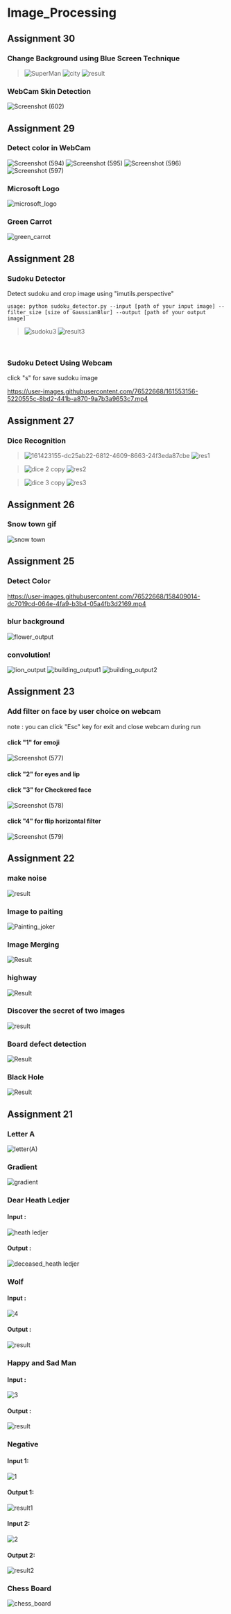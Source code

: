 # Image_Processing
## Assignment 30
### Change Background using Blue Screen Technique
>![SuperMan](https://user-images.githubusercontent.com/76522668/162621337-5f1cdaa1-ffbd-4c15-878e-63dc339cf52c.jpg)
![city](https://user-images.githubusercontent.com/76522668/162621417-8387b5ab-39d0-4dfa-a717-8e3583740346.jpg)
![result](https://user-images.githubusercontent.com/76522668/162621295-db84511c-d159-4554-a887-ecd508079488.jpg)

### WebCam Skin Detection
![Screenshot (602)](https://user-images.githubusercontent.com/76522668/162621088-11e2844a-f29e-4df3-8c7e-4842871fa703.png)

## Assignment 29
### Detect color in WebCam
![Screenshot (594)](https://user-images.githubusercontent.com/76522668/162428655-2be27c80-87f5-4027-901b-35ba55fa4ebd.png)
![Screenshot (595)](https://user-images.githubusercontent.com/76522668/162428802-4c4ffd74-1f80-4161-a864-6ac7b2e03845.png)
![Screenshot (596)](https://user-images.githubusercontent.com/76522668/162428886-66101fb2-000f-4afb-97c1-b2cc949f53aa.png)
![Screenshot (597)](https://user-images.githubusercontent.com/76522668/162428959-133c3889-67a1-427b-88fb-919bb3058bdf.png)
### Microsoft Logo
![microsoft_logo](https://user-images.githubusercontent.com/76522668/162429830-30f4a780-d607-4620-84da-6e0e68c62ce2.jpg)
### Green Carrot
![green_carrot](https://user-images.githubusercontent.com/76522668/162429719-a1b57758-bac2-461a-8451-138730f4a916.jpg)

## Assignment 28
### Sudoku Detector
Detect sudoku and crop image using "imutils.perspective"
```shell
usage: python sudoku_detector.py --input [path of your input image] --filter_size [size of GaussianBlur] --output [path of your output image]
```
>![sudoku3](https://user-images.githubusercontent.com/76522668/161551473-c56df24e-cb8c-4db0-a19f-725825455f5c.png)
![result3](https://user-images.githubusercontent.com/76522668/161551212-78aff29a-a4e1-46c9-af8b-d018e24daebd.jpg)
<br/>

### Sudoku Detect Using Webcam
click "s" for save sudoku image

https://user-images.githubusercontent.com/76522668/161553156-5220555c-8bd2-441b-a870-9a7b3a9653c7.mp4

## Assignment 27
### Dice Recognition
>![161423155-dc25ab22-6812-4609-8663-24f3eda87cbe](https://user-images.githubusercontent.com/76522668/161424034-8df54565-2c37-4e85-9ffe-04933e4c8400.jpg)
![res1](https://user-images.githubusercontent.com/76522668/161424110-f0621987-4398-46b2-9e2d-5cd30c70f3a7.jpg)

>![dice 2 copy](https://user-images.githubusercontent.com/76522668/161424122-76811679-e97e-4f26-bdde-4056d86be4d3.jpg)
![res2](https://user-images.githubusercontent.com/76522668/161423971-bec0cddc-cc1e-4c49-92b1-c6e9a8449058.jpg)

>![dice 3 copy](https://user-images.githubusercontent.com/76522668/161424039-91366f59-0b43-4d23-8b60-7544a6efd00a.jpg)
![res3](https://user-images.githubusercontent.com/76522668/161423948-285007a5-d8b9-47cb-b193-65790a408ca8.jpg)

## Assignment 26
### Snow town gif
![snow town](https://user-images.githubusercontent.com/76522668/159688067-6e4180e5-7823-44b6-a36d-b1557331f853.gif)

## Assignment 25
### Detect Color
https://user-images.githubusercontent.com/76522668/158409014-dc7019cd-064e-4fa9-b3b4-05a4fb3d2169.mp4
### blur background
![flower_output](https://user-images.githubusercontent.com/76522668/158408126-85ab6913-cdf3-4421-94b7-438bb33b3c94.jpg)
### convolution!
![lion_output](https://user-images.githubusercontent.com/76522668/158407667-6e072715-d9e7-4d20-8ed5-2406ad9c0ee1.jpg) 
![building_output1](https://user-images.githubusercontent.com/76522668/158407967-170a14f7-69b9-49b9-825f-b16f4fa2630a.jpg)
![building_output2](https://user-images.githubusercontent.com/76522668/158407986-301ad836-4e34-4f93-919d-8ba062ea293f.jpg)

## Assignment 23
### Add filter on face by user choice on webcam
note : you can click "Esc" key for exit and close webcam during run
#### click "1" for emoji
![Screenshot (577)](https://user-images.githubusercontent.com/76522668/158025308-af05da62-5a2b-44da-b3fd-322fb0c0abb5.png)
#### click "2" for eyes and lip

#### click "3" for Checkered face
![Screenshot (578)](https://user-images.githubusercontent.com/76522668/158025322-a8f3cc3f-8968-4905-9ad5-656d9b7492e7.png)
#### click "4" for flip horizontal filter
![Screenshot (579)](https://user-images.githubusercontent.com/76522668/158025332-0b5b53b5-0e4d-49b7-b537-cfa7bf1961e6.png)

## Assignment 22
### make noise
![result](https://user-images.githubusercontent.com/76522668/157512526-d57d1131-b90f-4155-9b0b-3e6f8a533c11.jpg)
### Image to paiting
![Painting_joker](https://user-images.githubusercontent.com/76522668/157511900-d89a216e-b401-4c51-a0f5-e33e80fdb345.jpg)
### Image Merging
![Result](https://user-images.githubusercontent.com/76522668/157511492-a02f640b-7aad-4bdd-9e34-6f31ec99c0c3.jpg)
### highway
![Result](https://user-images.githubusercontent.com/76522668/157511409-a11eefde-5572-4f82-80df-c3fd3f9d6111.jpg)
### Discover the secret of two images
![result](https://user-images.githubusercontent.com/76522668/157511264-38d67338-a19c-413a-b564-ffc0ea57ce3d.jpg)
### Board defect detection
![Result](https://user-images.githubusercontent.com/76522668/157511126-e84b8fac-b892-4890-9afb-fb56b590ada5.jpg)
### Black Hole
![Result](https://user-images.githubusercontent.com/76522668/157510870-c995c668-1d73-4d69-8d15-0a6da7ea23ad.jpg)

## Assignment 21
### Letter A
![letter(A)](https://user-images.githubusercontent.com/76522668/156942465-4a4b8d22-8b7d-448b-a4c6-6204729545ff.jpg)

### Gradient
![gradient](https://user-images.githubusercontent.com/76522668/156942503-7cc99df2-d50b-4145-9a99-758e8721814a.jpg)

### Dear Heath Ledjer
#### Input :
![heath ledjer](https://user-images.githubusercontent.com/76522668/156942543-b148c521-f4dc-4f71-a943-dd78be6a810c.jpg)
#### Output :
![deceased_heath ledjer](https://user-images.githubusercontent.com/76522668/156942567-1c7633aa-5701-47a4-8a4f-3509034339d7.jpg)

### Wolf
#### Input :
![4](https://user-images.githubusercontent.com/76522668/156942595-0ed4ac7a-b879-467c-9ef9-47d3eb1a592a.jpg)
#### Output :
![result](https://user-images.githubusercontent.com/76522668/156942602-052f75e6-e0d0-4d2e-9b06-ae4fbc87e98a.jpg)

### Happy and Sad Man
#### Input :
![3](https://user-images.githubusercontent.com/76522668/156942646-5f86f349-0440-4b8b-a7fb-2c8857ef0161.jpg)
#### Output :
![result](https://user-images.githubusercontent.com/76522668/156942649-4571cc9e-bcf3-400f-9c77-1b9e40cb6910.jpg)

### Negative
#### Input 1:
![1](https://user-images.githubusercontent.com/76522668/156942675-f324cfb3-e592-42ae-9be5-4b7ec656eefc.jpg)
#### Output 1:
![result1](https://user-images.githubusercontent.com/76522668/156942681-f9a94f0d-5138-440b-bbef-350d729cddf4.jpg)
#### Input 2:
![2](https://user-images.githubusercontent.com/76522668/156942676-1f30dcdc-f272-439f-9a55-1fb8064b3ffd.jpg)
#### Output 2:
![result2](https://user-images.githubusercontent.com/76522668/156942686-b1f1ca64-fb6f-4d2e-817c-15d403d2645b.jpg)

### Chess Board
![chess_board](https://user-images.githubusercontent.com/76522668/156942697-77aead53-af99-4268-a028-8338f9938c84.jpg)
